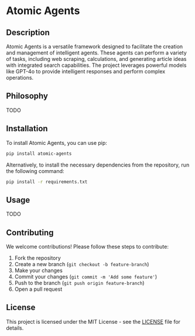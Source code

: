 # Atomic Agents

## Description

Atomic Agents is a versatile framework designed to facilitate the creation and management of intelligent agents. These agents can perform a variety of tasks, including web scraping, calculations, and generating article ideas with integrated search capabilities. The project leverages powerful models like GPT-4o to provide intelligent responses and perform complex operations.

## Philosophy

TODO

## Installation

To install Atomic Agents, you can use pip:

```bash
pip install atomic-agents
```

Alternatively, to install the necessary dependencies from the repository, run the following command:

```bash
pip install -r requirements.txt
```

## Usage

TODO

## Contributing

We welcome contributions! Please follow these steps to contribute:

1. Fork the repository
2. Create a new branch (`git checkout -b feature-branch`)
3. Make your changes
4. Commit your changes (`git commit -m 'Add some feature'`)
5. Push to the branch (`git push origin feature-branch`)
6. Open a pull request

## License

This project is licensed under the MIT License - see the [LICENSE](LICENSE) file for details.
